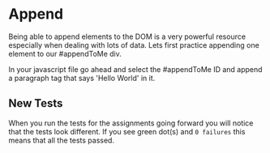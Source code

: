 # Append
Being able to append elements to the DOM is a very powerful resource especially when dealing with lots of data. Lets first practice appending one element to our #appendToMe div.

In your javascript file go ahead and select the #appendToMe ID and append a paragraph tag that says 'Hello World' in it.

## New Tests
When you run the tests for the assignments going forward you will notice that the tests look different. If you see green dot(s) and `0 failures` this means that all the tests passed.